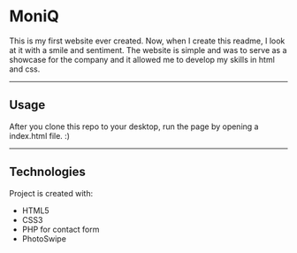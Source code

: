 # MoniQ

This is my first website ever created. Now, when I create this readme, I look at it with a smile and sentiment.
The website is simple and was to serve as a showcase for the company and it allowed me to develop my skills in html and css.

---

## Usage

After you clone this repo to your desktop, run the page by opening a index.html file. :)

---

## Technologies

Project is created with:

- HTML5
- CSS3
- PHP for contact form
- PhotoSwipe
